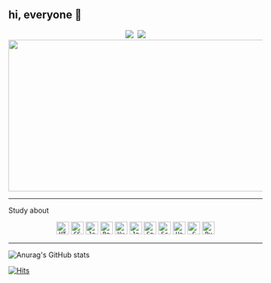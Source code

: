 ## hi, everyone 👋
<p align="center">
  <a href="https://www.instagram.com/soyuuuuuni/"><img src="https://img.shields.io/badge/Instagram-E4405F?style=flat-square&logo=Instagram&logoColor=white&link=https://www.instagram.com/soyuuuuuni/"/></a>&nbsp
  <a href="mailto:thdus1770@gmail.com"><img src="https://img.shields.io/badge/Gmail-d14836?style=flat-square&logo=Gmail&logoColor=white&link=thdus1770@gmail.com"/></a><br>
	<a href="https://www.solve-nyang.com"><img src="https://api.solve-nyang.com/compose/soyuuuuuni" width="600" height="300"/></a><br>
</p>

------------------------------------------------------------------------------------------------------------
Study about <div align="center">
	<code><img width="25" src="https://raw.githubusercontent.com/marwin1991/profile-technology-icons/refs/heads/main/icons/html.png" alt="HTML" title="HTML"/></code>
	<code><img width="25" src="https://raw.githubusercontent.com/marwin1991/profile-technology-icons/refs/heads/main/icons/css.png" alt="CSS" title="CSS"/></code>
	<code><img width="25" src="https://raw.githubusercontent.com/marwin1991/profile-technology-icons/refs/heads/main/icons/javascript.png" alt="JavaScript" title="JavaScript"/></code>
	<code><img width="25" src="https://raw.githubusercontent.com/marwin1991/profile-technology-icons/refs/heads/main/icons/react.png" alt="React" title="React"/></code>
	<code><img width="25" src="https://raw.githubusercontent.com/marwin1991/profile-technology-icons/refs/heads/main/icons/vue_js.png" alt="Vue.js" title="Vue.js"/></code>
	<code><img width="25" src="https://raw.githubusercontent.com/marwin1991/profile-technology-icons/refs/heads/main/icons/java.png" alt="Java" title="Java"/></code>
	<code><img width="25" src="https://raw.githubusercontent.com/marwin1991/profile-technology-icons/refs/heads/main/icons/spring.png" alt="Spring" title="Spring"/></code>
	<code><img width="25" src="https://raw.githubusercontent.com/marwin1991/profile-technology-icons/refs/heads/main/icons/scala.png" alt="Scala" title="Scala"/></code>
	<code><img width="25" src="https://raw.githubusercontent.com/marwin1991/profile-technology-icons/refs/heads/main/icons/hadoop.png" alt="Hadoop" title="Hadoop"/></code>
	<code><img width="25" src="https://raw.githubusercontent.com/marwin1991/profile-technology-icons/refs/heads/main/icons/c.png" alt="C" title="C"/></code>
	<code><img width="25" src="https://raw.githubusercontent.com/marwin1991/profile-technology-icons/refs/heads/main/icons/python.png" alt="Python" title="Python"/></code>
</div>

-------------------------------------------------------------------------
  ![Anurag's GitHub stats](https://github-readme-stats.vercel.app/api?username=soyuuuuuni&theme=dark&show_icons=true)
  
  [![Hits](https://hits.seeyoufarm.com/api/count/incr/badge.svg?url=https%3A%2F%2Fgithub.com%2Fsoyuuuuuni&count_bg=%2379C83D&title_bg=%23555555&icon=&icon_color=%233E4148&title=visit&edge_flat=false)](https://hits.seeyoufarm.com)
